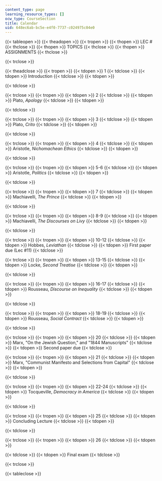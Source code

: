 ```yaml
---
content_type: page
learning_resource_types: []
ocw_type: CourseSection
title: Calendar
uid: 648ec6ab-bc5e-e4f0-7737-c024975c04e0
---
```


{{< tableopen >}}
{{< theadopen >}}
{{< tropen >}}
{{< thopen >}}
LEC #
{{< thclose >}}
{{< thopen >}}
TOPICS
{{< thclose >}}
{{< thopen >}}
ASSIGNMENTS
{{< thclose >}}

{{< trclose >}}

{{< theadclose >}}
{{< tropen >}}
{{< tdopen >}}
1
{{< tdclose >}}
{{< tdopen >}}
Introduction
{{< tdclose >}}
{{< tdopen >}}

{{< tdclose >}}

{{< trclose >}}
{{< tropen >}}
{{< tdopen >}}
2
{{< tdclose >}}
{{< tdopen >}}
Plato, _Apology_
{{< tdclose >}}
{{< tdopen >}}

{{< tdclose >}}

{{< trclose >}}
{{< tropen >}}
{{< tdopen >}}
3
{{< tdclose >}}
{{< tdopen >}}
Plato, _Crito_
{{< tdclose >}}
{{< tdopen >}}

{{< tdclose >}}

{{< trclose >}}
{{< tropen >}}
{{< tdopen >}}
4
{{< tdclose >}}
{{< tdopen >}}
Aristotle, _Nichomachean Ethics_
{{< tdclose >}}
{{< tdopen >}}

{{< tdclose >}}

{{< trclose >}}
{{< tropen >}}
{{< tdopen >}}
5-6
{{< tdclose >}}
{{< tdopen >}}
Aristotle, _Politics_
{{< tdclose >}}
{{< tdopen >}}

{{< tdclose >}}

{{< trclose >}}
{{< tropen >}}
{{< tdopen >}}
7
{{< tdclose >}}
{{< tdopen >}}
Machiavelli, _The Prince_
{{< tdclose >}}
{{< tdopen >}}

{{< tdclose >}}

{{< trclose >}}
{{< tropen >}}
{{< tdopen >}}
8-9
{{< tdclose >}}
{{< tdopen >}}
Machiavelli, _The Discourses on Livy_
{{< tdclose >}}
{{< tdopen >}}

{{< tdclose >}}

{{< trclose >}}
{{< tropen >}}
{{< tdopen >}}
10-12
{{< tdclose >}}
{{< tdopen >}}
Hobbes, _Leviathan_
{{< tdclose >}}
{{< tdopen >}}
First paper due (Lec #11)
{{< tdclose >}}

{{< trclose >}}
{{< tropen >}}
{{< tdopen >}}
13-15
{{< tdclose >}}
{{< tdopen >}}
Locke, _Second Treatise_
{{< tdclose >}}
{{< tdopen >}}

{{< tdclose >}}

{{< trclose >}}
{{< tropen >}}
{{< tdopen >}}
16-17
{{< tdclose >}}
{{< tdopen >}}
Rousseau, _Discourse on Inequality_
{{< tdclose >}}
{{< tdopen >}}

{{< tdclose >}}

{{< trclose >}}
{{< tropen >}}
{{< tdopen >}}
18-19
{{< tdclose >}}
{{< tdopen >}}
Rousseau, _Social Contract_
{{< tdclose >}}
{{< tdopen >}}

{{< tdclose >}}

{{< trclose >}}
{{< tropen >}}
{{< tdopen >}}
20
{{< tdclose >}}
{{< tdopen >}}
Marx, "On the Jewish Question," and "1844 Manuscripts"
{{< tdclose >}}
{{< tdopen >}}
Second paper due
{{< tdclose >}}

{{< trclose >}}
{{< tropen >}}
{{< tdopen >}}
21
{{< tdclose >}}
{{< tdopen >}}
Marx, "Communist Manifesto and Selections from Capital"
{{< tdclose >}}
{{< tdopen >}}

{{< tdclose >}}

{{< trclose >}}
{{< tropen >}}
{{< tdopen >}}
22-24
{{< tdclose >}}
{{< tdopen >}}
Tocqueville, _Democracy in America_
{{< tdclose >}}
{{< tdopen >}}

{{< tdclose >}}

{{< trclose >}}
{{< tropen >}}
{{< tdopen >}}
25
{{< tdclose >}}
{{< tdopen >}}
Concluding Lecture
{{< tdclose >}}
{{< tdopen >}}

{{< tdclose >}}

{{< trclose >}}
{{< tropen >}}
{{< tdopen >}}
26
{{< tdclose >}}
{{< tdopen >}}

{{< tdclose >}}
{{< tdopen >}}
Final exam
{{< tdclose >}}

{{< trclose >}}

{{< tableclose >}}